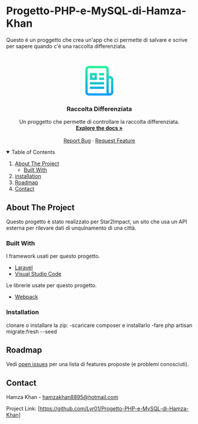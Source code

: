 # Progetto-PHP-e-MySQL-di-Hamza-Khan
Questo è un proggetto che crea un'app che ci permette di salvare e scrive per sapere quando c'è una raccolta differenziata.
<!--
*** Thanks for checking out the Best-README-Template. If you have a suggestion
*** that would make this better, please fork the repo and create a pull request
*** or simply open an issue with the tag "enhancement".
*** Thanks again! Now go create something AMAZING! :D
-->



<!-- PROJECT SHIELDS -->
<!--
*** I'm using markdown "reference style" links for readability.
*** Reference links are enclosed in brackets [ ] instead of parentheses ( ).
*** See the bottom of this document for the declaration of the reference variables
*** for contributors-url, forks-url, etc. This is an optional, concise syntax you may use.
*** https://www.markdownguide.org/basic-syntax/#reference-style-links
-->





<!-- PROJECT LOGO -->
<br />
<p align="center">
  <a href="https://github.com/Lyr01/Progetto-PHP-e-MySQL-di-Hamza-Khan">
    <img src="logo.png" alt="Logo" width="80" height="80">
  </a>

  <h3 align="center">Raccolta Differenziata</h3>

  <p align="center">
    Un proggetto che permette di controllare la raccolta differenziata.
    <br />
    <a href="https://github.com/Lyr01/Progetto-PHP-e-MySQL-di-Hamza-Khan"><strong>Explore the docs »</strong></a>
    <br />
    <br />
    <a href="https://github.com/Lyr01/Progetto-PHP-e-MySQL-di-Hamza-Khan>View Demo</a>
    ·
    <a href="https://github.com/Lyr01/Progetto-PHP-e-MySQL-di-Hamza-Khan/issues">Report Bug</a>
    ·
    <a href="https://github.com/Lyr01/Progetto-PHP-e-MySQL-di-Hamza-Khan/issues">Request Feature</a>
  </p>
</p>



<!-- TABLE OF CONTENTS -->
<details open="open">
  <summary>Table of Contents</summary>
  <ol>
    <li>
      <a href="#about-the-project">About The Project</a>
      <ul>
        <li><a href="#built-with">Built With</a></li>
      </ul>
    </li>
    <li>
      <a href="installation">installation</a>
    </li>
    <li><a href="#roadmap">Roadmap</a></li>
    <li><a href="#contact">Contact</a></li>
  </ol>
</details>



<!-- ABOUT THE PROJECT -->
## About The Project

Questo progetto è stato realizzato per Star2Impact, un sito che usa un API esterna per rilevare dati di unquinamento di una città.

### Built With

I framework usati per questo progetto.

* [Laravel](https://laravel.com/)
* [Visual Studio Code](https://code.visualstudio.com/)

Le librerie usate per questo progetto.

* [Webpack](https://webpack.js.org/)

### Installation
clonare o installare la zip:
-scaricare composer e installarlo
-fare php artisan migrate:fresh --seed




<!-- ROADMAP -->
## Roadmap

Vedi [open issues](https://github.com/othneildrew/Best-README-Template/issues) per una lista di features proposte (e problemi conosciuti).










<!-- CONTACT -->
## Contact

Hamza Khan - hamzakhan8895@hotmail.com

Project Link: [https://github.com/Lyr01/Progetto-PHP-e-MySQL-di-Hamza-Khan]






